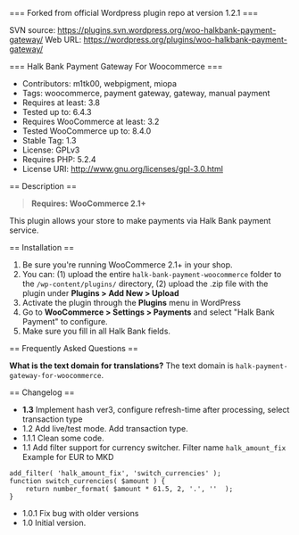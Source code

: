 === Forked from official Wordpress plugin repo at version 1.2.1 ===

SVN source: https://plugins.svn.wordpress.org/woo-halkbank-payment-gateway/
Web URL: https://wordpress.org/plugins/woo-halkbank-payment-gateway/

=== Halk Bank Payment Gateway For Woocommerce ===

- Contributors: m1tk00, webpigment, miopa
- Tags: woocommerce, payment gateway, gateway, manual payment
- Requires at least: 3.8
- Tested up to: 6.4.3
- Requires WooCommerce at least: 3.2
- Tested WooCommerce up to: 8.4.0
- Stable Tag: 1.3
- License: GPLv3
- Requires PHP: 5.2.4
- License URI: http://www.gnu.org/licenses/gpl-3.0.html

== Description ==

> **Requires: WooCommerce 2.1+**

This plugin allows your store to make payments via Halk Bank payment service.

== Installation ==

1. Be sure you're running WooCommerce 2.1+ in your shop.
2. You can: (1) upload the entire `halk-bank-payment-woocommerce` folder to the `/wp-content/plugins/` directory, (2) upload the .zip file with the plugin under **Plugins &gt; Add New &gt; Upload**
3. Activate the plugin through the **Plugins** menu in WordPress
4. Go to **WooCommerce &gt; Settings &gt; Payments** and select "Halk Bank Payment" to configure.
5. Make sure you fill in all Halk Bank fields.

== Frequently Asked Questions ==

**What is the text domain for translations?**
The text domain is `halk-payment-gateway-for-woocommerce`.

== Changelog ==
- **1.3** Implement hash ver3, configure refresh-time after processing, select transaction type
- 1.2 Add live/test mode. Add transaction type.
- 1.1.1 Clean some code.
- 1.1 Add filter support for currency switcher. Filter name `halk_amount_fix`  
Example for EUR to MKD
```
add_filter( 'halk_amount_fix', 'switch_currencies' );
function switch_currencies( $amount ) {
	return number_format( $amount * 61.5, 2, '.', ''  );
}
```
- 1.0.1 Fix bug with older versions
- 1.0 Initial version.
